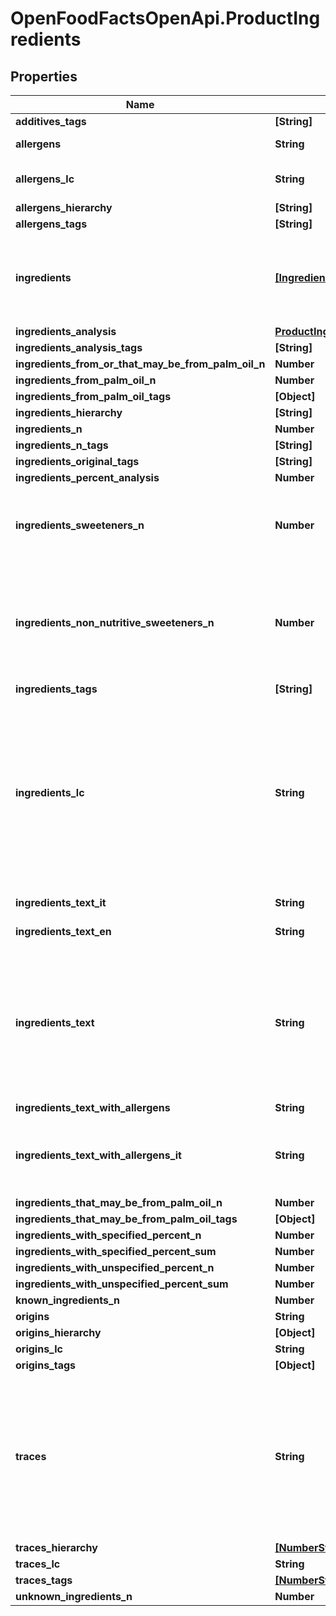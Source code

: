 # OpenFoodFactsOpenApi.ProductIngredients

## Properties

Name | Type | Description | Notes
------------ | ------------- | ------------- | -------------
**additives_tags** | **[String]** |  | [optional] 
**allergens** | **String** | comma separated list of allergens | [optional] 
**allergens_lc** | **String** | language in which &#x60;allergens&#x60; where input | [optional] 
**allergens_hierarchy** | **[String]** |  | [optional] 
**allergens_tags** | **[String]** |  | [optional] 
**ingredients** | [**[Ingredient]**](Ingredient.md) | This structure gives the different ingredients and some information about them, like estimate on their quantity.  | [optional] 
**ingredients_analysis** | [**ProductIngredientsIngredientsAnalysis**](ProductIngredientsIngredientsAnalysis.md) |  | [optional] 
**ingredients_analysis_tags** | **[String]** |  | [optional] 
**ingredients_from_or_that_may_be_from_palm_oil_n** | **Number** |  | [optional] 
**ingredients_from_palm_oil_n** | **Number** |  | [optional] 
**ingredients_from_palm_oil_tags** | **[Object]** |  | [optional] 
**ingredients_hierarchy** | **[String]** |  | [optional] 
**ingredients_n** | **Number** |  | [optional] 
**ingredients_n_tags** | **[String]** |  | [optional] 
**ingredients_original_tags** | **[String]** |  | [optional] 
**ingredients_percent_analysis** | **Number** |  | [optional] 
**ingredients_sweeteners_n** | **Number** | Number of sweeteners additives in the ingredients. Undefined if ingredients are not specified.  | [optional] 
**ingredients_non_nutritive_sweeteners_n** | **Number** | Number of non-nutritive sweeteners additives (as specified in the Nutri-Score formula) in the ingredients. Undefined if ingredients are not specified.  | [optional] 
**ingredients_tags** | **[String]** |  | [optional] 
**ingredients_lc** | **String** | Language that was used to parse the ingredient list. If &#x60;ingredients_text&#x60; is available for the product main language (&#x60;lang&#x60;), &#x60;ingredients_lc&#x3D;lang&#x60;, otherwise we look at &#x60;ingredients_text&#x60; fields for other languages and set &#x60;ingredients_lc&#x60; to the first non-empty &#x60;ingredient_text&#x60;.  | [optional] 
**ingredients_text_it** | **String** | Ingredients text in Italian | [optional] 
**ingredients_text_en** | **String** | Ingredients text in English | [optional] 
**ingredients_text** | **String** | Raw list of ingredients. This will get automatically parsed and get used to compute the Eco-Score or find allergens, etc..  It&#39;s a copy of ingredients_text in the main language of the product (see &#x60;lang&#x60; proprety).  | [optional] 
**ingredients_text_with_allergens** | **String** |  | [optional] 
**ingredients_text_with_allergens_it** | **String** | Same text as &#x60;ingredients_text&#x60; but where allergens have HTML elements around them to identify them  | [optional] 
**ingredients_that_may_be_from_palm_oil_n** | **Number** |  | [optional] 
**ingredients_that_may_be_from_palm_oil_tags** | **[Object]** |  | [optional] 
**ingredients_with_specified_percent_n** | **Number** |  | [optional] 
**ingredients_with_specified_percent_sum** | **Number** |  | [optional] 
**ingredients_with_unspecified_percent_n** | **Number** |  | [optional] 
**ingredients_with_unspecified_percent_sum** | **Number** |  | [optional] 
**known_ingredients_n** | **Number** |  | [optional] 
**origins** | **String** | Origins of ingredients  | [optional] 
**origins_hierarchy** | **[Object]** |  | [optional] 
**origins_lc** | **String** |  | [optional] 
**origins_tags** | **[Object]** |  | [optional] 
**traces** | **String** | List of substances that might cause allergies that are present in trace amounts in the product (this does not include the ingredients, as they are not only present in trace amounts). It is taxonomized with the allergens taxonomy.  | [optional] 
**traces_hierarchy** | [**[NumberStringObjectType]**](NumberStringObjectType.md) |  | [optional] 
**traces_lc** | **String** |  | [optional] 
**traces_tags** | [**[NumberStringObjectType]**](NumberStringObjectType.md) |  | [optional] 
**unknown_ingredients_n** | **Number** |  | [optional] 


